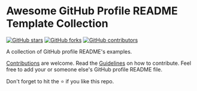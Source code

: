 # Awesome GitHub Profile README Template Collection

[![GitHub stars](https://img.shields.io/github/stars/MD-MAFUJUL-HASAN/awesome-github-profile-readme-templates.svg)](https://github.com/MD-MAFUJUL-HASAN/awesome-github-profile-readme-templates/stargazers)
[![GitHub forks](https://img.shields.io/github/forks/MD-MAFUJUL-HASAN/awesome-github-profile-readme-templates.svg?color=blue)](https://github.com/MD-MAFUJUL-HASAN/awesome-github-profile-readme-templates/network)
[![GitHub contributors](https://img.shields.io/github/contributors/MD-MAFUJUL-HASAN/awesome-github-profile-readme-templates.svg?color=blue)](https://github.com/MD-MAFUJUL-HASAN/awesome-github-profile-readme-templates/network)

A collection of GitHub profile README's examples.

[Contributions](https://github.com/MD-MAFUJUL-HASAN/awesome-github-profile-readme-templates/blob/master/CONTRIBUTING.md) are welcome. Read the [Guidelines](https://github.com/MD-MAFUJUL-HASAN/awesome-github-profile-readme-templates/blob/master/CONTRIBUTING.md) on how to contribute.
Feel free to add your or someone else's GitHub profile README file.

Don't forget to hit the :star: if you like this repo.
